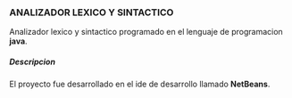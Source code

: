 ### ANALIZADOR LEXICO Y SINTACTICO

Analizador lexico y sintactico programado en el lenguaje de programacion **java**.

##### Descripcion 

El proyecto fue desarrollado en el ide de desarrollo llamado **NetBeans**.